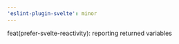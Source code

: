 ```yaml
---
'eslint-plugin-svelte': minor
---
```


feat(prefer-svelte-reactivity): reporting returned variables
